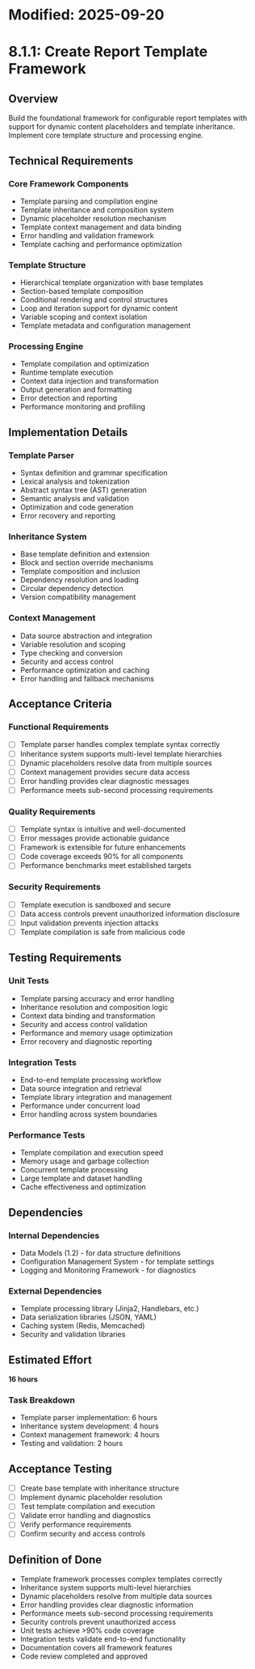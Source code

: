 # Modified: 2025-09-20

# 8.1.1: Create Report Template Framework

## Overview
Build the foundational framework for configurable report templates with support for dynamic content placeholders and template inheritance. Implement core template structure and processing engine.

## Technical Requirements

### Core Framework Components
- Template parsing and compilation engine
- Template inheritance and composition system
- Dynamic placeholder resolution mechanism
- Template context management and data binding
- Error handling and validation framework
- Template caching and performance optimization

### Template Structure
- Hierarchical template organization with base templates
- Section-based template composition
- Conditional rendering and control structures
- Loop and iteration support for dynamic content
- Variable scoping and context isolation
- Template metadata and configuration management

### Processing Engine
- Template compilation and optimization
- Runtime template execution
- Context data injection and transformation
- Output generation and formatting
- Error detection and reporting
- Performance monitoring and profiling

## Implementation Details

### Template Parser
- Syntax definition and grammar specification
- Lexical analysis and tokenization
- Abstract syntax tree (AST) generation
- Semantic analysis and validation
- Optimization and code generation
- Error recovery and reporting

### Inheritance System
- Base template definition and extension
- Block and section override mechanisms
- Template composition and inclusion
- Dependency resolution and loading
- Circular dependency detection
- Version compatibility management

### Context Management
- Data source abstraction and integration
- Variable resolution and scoping
- Type checking and conversion
- Security and access control
- Performance optimization and caching
- Error handling and fallback mechanisms

## Acceptance Criteria

### Functional Requirements
- [ ] Template parser handles complex template syntax correctly
- [ ] Inheritance system supports multi-level template hierarchies
- [ ] Dynamic placeholders resolve data from multiple sources
- [ ] Context management provides secure data access
- [ ] Error handling provides clear diagnostic messages
- [ ] Performance meets sub-second processing requirements

### Quality Requirements
- [ ] Template syntax is intuitive and well-documented
- [ ] Error messages provide actionable guidance
- [ ] Framework is extensible for future enhancements
- [ ] Code coverage exceeds 90% for all components
- [ ] Performance benchmarks meet established targets

### Security Requirements
- [ ] Template execution is sandboxed and secure
- [ ] Data access controls prevent unauthorized information disclosure
- [ ] Input validation prevents injection attacks
- [ ] Template compilation is safe from malicious code

## Testing Requirements

### Unit Tests
- Template parsing accuracy and error handling
- Inheritance resolution and composition logic
- Context data binding and transformation
- Security and access control validation
- Performance and memory usage optimization
- Error recovery and diagnostic reporting

### Integration Tests
- End-to-end template processing workflow
- Data source integration and retrieval
- Template library integration and management
- Performance under concurrent load
- Error handling across system boundaries

### Performance Tests
- Template compilation and execution speed
- Memory usage and garbage collection
- Concurrent template processing
- Large template and dataset handling
- Cache effectiveness and optimization

## Dependencies

### Internal Dependencies
- Data Models (1.2) - for data structure definitions
- Configuration Management System - for template settings
- Logging and Monitoring Framework - for diagnostics

### External Dependencies
- Template processing library (Jinja2, Handlebars, etc.)
- Data serialization libraries (JSON, YAML)
- Caching system (Redis, Memcached)
- Security and validation libraries

## Estimated Effort
**16 hours**

### Task Breakdown
- Template parser implementation: 6 hours
- Inheritance system development: 4 hours
- Context management framework: 4 hours
- Testing and validation: 2 hours

## Acceptance Testing
- [ ] Create base template with inheritance structure
- [ ] Implement dynamic placeholder resolution
- [ ] Test template compilation and execution
- [ ] Validate error handling and diagnostics
- [ ] Verify performance requirements
- [ ] Confirm security and access controls

## Definition of Done
- Template framework processes complex templates correctly
- Inheritance system supports multi-level hierarchies
- Dynamic placeholders resolve from multiple data sources
- Error handling provides clear diagnostic information
- Performance meets sub-second processing requirements
- Security controls prevent unauthorized access
- Unit tests achieve >90% code coverage
- Integration tests validate end-to-end functionality
- Documentation covers all framework features
- Code review completed and approved
